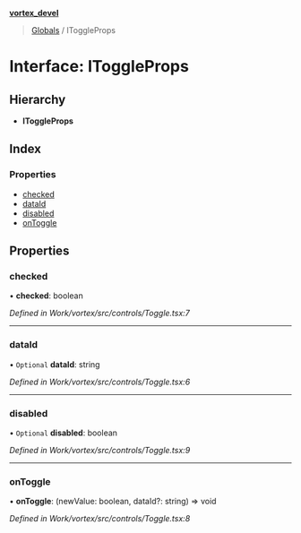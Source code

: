 **[vortex_devel](../README.md)**

> [Globals](../globals.md) / IToggleProps

# Interface: IToggleProps

## Hierarchy

* **IToggleProps**

## Index

### Properties

* [checked](itoggleprops.md#checked)
* [dataId](itoggleprops.md#dataid)
* [disabled](itoggleprops.md#disabled)
* [onToggle](itoggleprops.md#ontoggle)

## Properties

### checked

•  **checked**: boolean

*Defined in Work/vortex/src/controls/Toggle.tsx:7*

___

### dataId

• `Optional` **dataId**: string

*Defined in Work/vortex/src/controls/Toggle.tsx:6*

___

### disabled

• `Optional` **disabled**: boolean

*Defined in Work/vortex/src/controls/Toggle.tsx:9*

___

### onToggle

•  **onToggle**: (newValue: boolean, dataId?: string) => void

*Defined in Work/vortex/src/controls/Toggle.tsx:8*

